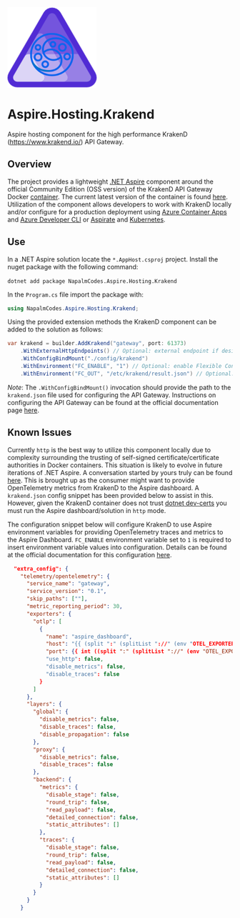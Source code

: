 ![Aspire Krakend Logo](https://raw.githubusercontent.com/NapalmCodes/Aspire.Hosting.Krakend/main/images/aspire-krakend-logo.png) 

# Aspire.Hosting.Krakend
Aspire hosting component for the high performance KrakenD (https://www.krakend.io/) API Gateway.

## Overview
The project provides a lightweight [.NET Aspire](https://learn.microsoft.com/en-us/dotnet/aspire/) component around the official Community Edition (OSS version) of the KrakenD API Gateway Docker [container](https://hub.docker.com/r/devopsfaith/krakend).
The current latest version of the container is found [here](https://github.com/NapalmCodes/Aspire.Hosting.Krakend/blob/c4266b82e968de8ef3aedb05d347cfab74a68e8b/NapalmCodes.Aspire.Hosting.Krakend/KrakendContainerImageTags.cs#L7). Utilization of the component allows developers to work with KrakenD locally and/or configure for a production deployment using [Azure Container Apps](https://learn.microsoft.com/en-us/azure/container-apps/overview) and [Azure Developer CLI](https://www.google.com/url?sa=t&source=web&rct=j&opi=89978449&url=https://learn.microsoft.com/en-us/azure/developer/azure-developer-cli/&ved=2ahUKEwjjn9iV046IAxUCMlkFHV7VCdEQFnoECCkQAQ&usg=AOvVaw0Y5N7vJDfjU4Osk3zCXMmB) or [Aspirate](https://github.com/prom3theu5/aspirational-manifests) and [Kubernetes](https://kubernetes.io/). 

## Use

In a .NET Aspire solution locate the `*.AppHost.csproj` project. Install the nuget package with the following command:

`dotnet add package NapalmCodes.Aspire.Hosting.Krakend`

In the `Program.cs` file import the package with: 

```csharp
using NapalmCodes.Aspire.Hosting.Krakend;
```

Using the provided extension methods the KrakenD component can be added to the solution as follows:

```csharp
var krakend = builder.AddKrakend("gateway", port: 61373)
    .WithExternalHttpEndpoints() // Optional: external endpoint if desired
    .WithConfigBindMount("./config/krakend")
    .WithEnvironment("FC_ENABLE", "1") // Optional: enable Flexible Configuration (https://www.krakend.io/docs/configuration/flexible-config/)
    .WithEnvironment("FC_OUT", "/etc/krakend/result.json") // Optional: Location to output flexible configuration results (i.e.: what is actually used to run KrakenD);
```

*Note*: The `.WithConfigBindMount()` invocation should provide the path to the `krakend.json` file used for configuring the API Gateway. Instructions on configuring the API Gateway
can be found at the official documentation page [here](https://www.krakend.io/docs/configuration/).

## Known Issues

Currently `http` is the best way to utilize this component locally due to complexity surrounding the trusting of self-signed certificate/certificate authorities in Docker containers. This situation is likely to evolve in future iterations of .NET Aspire.
A conversation started by yours truly can be found [here](https://github.com/dotnet/aspire/discussions/5221). This is brought up as the consumer might want to provide OpenTelemetry metrics from KrakenD to the Aspire dashboard. A `krakend.json` config snippet
has been provided below to assist in this. However, given the KrakenD container does not trust [dotnet dev-certs](https://learn.microsoft.com/en-us/dotnet/core/tools/dotnet-dev-certs) you must run the Aspire dashboard/solution in `http` mode.

The configuration snippet below will configure KrakenD to use Aspire environment variables
for providing OpenTelemetry traces and metrics to the Aspire Dashboard. `FC_ENABLE` environment variable set to `1`
is required to insert environment variable values into configuration. Details can be found at the official documentation
for this configuration [here](https://www.krakend.io/docs/telemetry/opentelemetry/).

```json
  "extra_config": {
    "telemetry/opentelemetry": {
      "service_name": "gateway",
      "service_version": "0.1",
      "skip_paths": [""],
      "metric_reporting_period": 30,
      "exporters": {
        "otlp": [
          {
            "name": "aspire_dashboard",
            "host": "{{ (split ":" (splitList "://" (env "OTEL_EXPORTER_OTLP_ENDPOINT") | last))._0 }}",
            "port": {{ int ((split ":" (splitList "://" (env "OTEL_EXPORTER_OTLP_ENDPOINT") | last))._1) }},
            "use_http": false,
            "disable_metrics": false,
            "disable_traces": false
          }
        ]
      },
      "layers": {
        "global": {
          "disable_metrics": false,
          "disable_traces": false,
          "disable_propagation": false
        },
        "proxy": {
          "disable_metrics": false,
          "disable_traces": false
        },
        "backend": {
          "metrics": {
            "disable_stage": false,
            "round_trip": false,
            "read_payload": false,
            "detailed_connection": false,
            "static_attributes": []
          },
          "traces": {
            "disable_stage": false,
            "round_trip": false,
            "read_payload": false,
            "detailed_connection": false,
            "static_attributes": []
          }
        }
      }
    }
```
